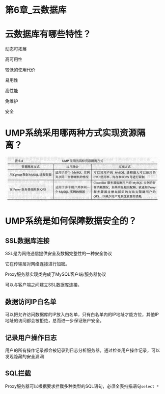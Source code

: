 # 第6章_云数据库

# 云数据库有哪些特性？

动态可拓展

高可用性

较低的使用代价

易用性

高性能

免维护

安全



# UMP系统采用哪两种方式实现资源隔离？

![img_2.png](img_2.png)

<!--

用Cgroup限制MySQL进程，适用于多个MySQL共享物理机情况，可以限制CPU，内存和IOPS

在Proxy限制QPS，适用于多用户共享MySql的情况，服务器监测消耗情况，使用增加延迟方式限制用户QPS，减少用户对系统资源的消耗。

-->

# UMP系统是如何保障数据安全的？

## SSL数据库连接

SSL是为网络通信提供安全及数据完整性的一种安全协议

它在传输层对网络连接进行加密。

Proxy服务器实现类完成了MySQL客户端/服务器协议

可以与客户端之间建立SSL数据库连接。

## 数据访问IP白名单

可以把允许访问数据库的IP放入白名单，只有白名单内的IP地址才能方位，其他IP地址的访问都会被拒绝，总而进一步保证账户安全。

## 记录用户操作日志

用户的所有操作记录都会被记录到日志分析服务器，通过检查用户操作记录，可以发现隐藏的安全漏洞

## SQL拦截

Proxy服务器可以根据要求拦截多种类型的SQL语句，必须全表扫描语句`select *`



